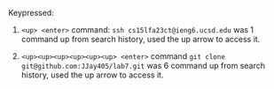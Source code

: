 
 Keypressed: 
 1. ```<up> <enter>```  command: ```ssh cs15lfa23ct@ieng6.ucsd.edu``` was 1 command up from search history, used the up arrow to access it.

 2. ```<up><up><up><up><up><up> <enter>``` command ```git clone git@github.com:JJay405/lab7.git``` was 6 command up from search history, used the up arrow to access it. 


